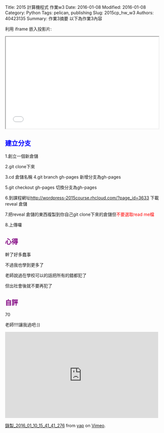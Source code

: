 Title: 2015 計算機程式 作業w3
Date: 2016-01-08
Modified: 2016-01-08
Category: Python
Tags: pelican, publishing
Slug: 2015cp_hw_w3
Authors: 40423135
Summary: 作業3摘要
以下為作業3內容

利用 iframe 嵌入投影片:

<iframe src="w3.html" width="500" height="300"></iframe>

<font color=blue>建立分支</font>
------------------------------------------------

1.創立一個新倉儲

2.git clone下來

3.cd 倉儲名稱
4.git branch gh-pages 新增分支為gh-pages

5.git checkout gh-pages 切換分支為gh-pages

6.到課程網址<font color=red>http://wordpress-2015course.rhcloud.com/?page_id=3633 </font>下載reveal 倉儲

7.把reveal 倉儲的東西複製到你自己git clone下來的倉儲但<font color=red>不要選取read me檔</font>

8.上傳囉


                                        
                                   
                                    
                                    
                            
<font color=purple>心得</font>
--------------------------------------

                               
幹了好多蠢事

不過我也學到更多了

老師說過在學校可以的話把所有的錯都犯了

但出社會後就不要再犯了
                            
                            
                            
<font color=purple>自評</font>
------------------------------------------

70
                                        
老師!!!!讓我過吧:))

<iframe src="https://player.vimeo.com/video/151279443" width="500" height="281" frameborder="0" webkitallowfullscreen mozallowfullscreen allowfullscreen></iframe> <p><a href="https://vimeo.com/151279443">錄製_2016_01_10_15_41_41_276</a> from <a href="https://vimeo.com/user45104858">yap</a> on <a href="https://vimeo.com">Vimeo</a>.</p>


